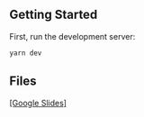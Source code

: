 ## Getting Started

First, run the development server:

```bash
yarn dev
```

## Files
[\[Google Slides\]](https://drive.google.com/drive/folders/1EEVg1OMGbDUtPOQjfjHjbSvvN5o0iHt3?usp=drive_link)